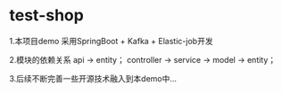# test-shop

1.本项目demo 采用SpringBoot + Kafka + Elastic-job开发

2.模块的依赖关系
 api -> entity；
 controller -> service -> model -> entity；

3.后续不断完善一些开源技术融入到本demo中...
